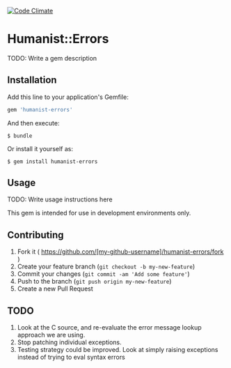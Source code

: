 [![Code Climate](https://codeclimate.com/github/bgreg/humanist-errors/badges/gpa.svg)](https://codeclimate.com/github/bgreg/humanist-errors)

# Humanist::Errors

TODO: Write a gem description

## Installation

Add this line to your application's Gemfile:

```ruby
gem 'humanist-errors'
```

And then execute:

    $ bundle

Or install it yourself as:

    $ gem install humanist-errors

## Usage

TODO: Write usage instructions here

This gem is intended for use in development environments only.

## Contributing

1. Fork it ( https://github.com/[my-github-username]/humanist-errors/fork )
2. Create your feature branch (`git checkout -b my-new-feature`)
3. Commit your changes (`git commit -am 'Add some feature'`)
4. Push to the branch (`git push origin my-new-feature`)
5. Create a new Pull Request


## TODO
1. Look at the C source, and re-evaluate the error message lookup approach we are using. 
2. Stop patching individual exceptions. 
2. Testing strategy could be improved.  Look at simply raising exceptions instead of trying to eval syntax errors
